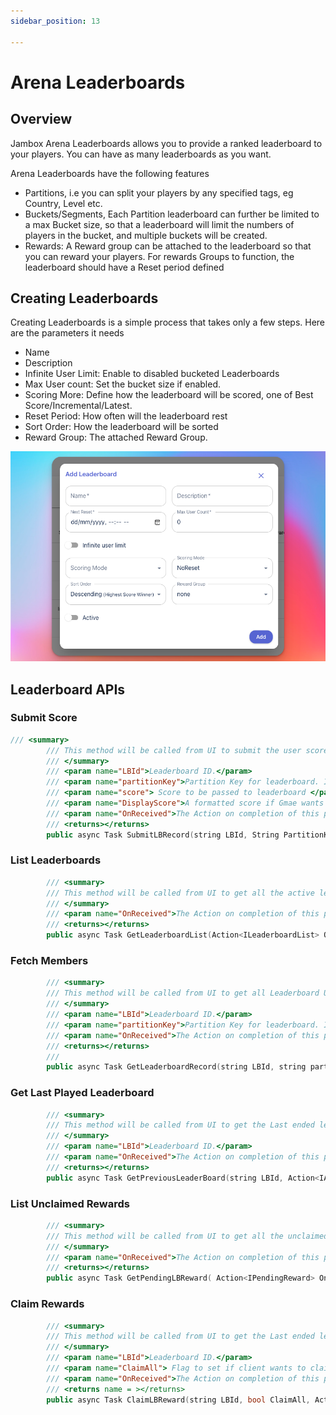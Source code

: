 ```yaml
---
sidebar_position: 13

---
```


# Arena Leaderboards

## Overview 

Jambox Arena Leaderboards allows you to provide a ranked leaderboard to your players. You can have as many leaderboards as you want.

Arena Leaderboards have the following features 
- Partitions, i.e you can split your players by any specified tags, eg Country, Level etc. 
- Buckets/Segments, Each Partition leaderboard can further be limited to a max Bucket size, so that a leaderboard will limit the numbers of players in the bucket, and multiple buckets will be created. 
- Rewards: A Reward group can be attached to the leaderboard so that you can reward your players. For rewards Groups to function, the leaderboard should have a Reset period defined  

## Creating Leaderboards 

Creating Leaderboards is a simple process that takes only a few steps. Here are the parameters it needs 

- Name 
- Description 
- Infinite User Limit: Enable to disabled bucketed Leaderboards 
- Max User count: Set the bucket size if enabled. 
- Scoring More: Define how the leaderboard will be scored, one of Best Score/Incremental/Latest.
- Reset Period: How often will the leaderboard rest
- Sort Order: How the leaderboard will be sorted 
- Reward Group: The attached Reward Group. 

![image](../../static/img/create-leaderboard.png)

## Leaderboard APIs

### Submit Score 

```cpp
/// <summary>
        /// This method will be called from UI to submit the user score to the leaderboard
        /// </summary>
        /// <param name="LBId">Leaderboard ID.</param>
        /// <param name="partitionKey">Partition Key for leaderboard. If no partition then pass empty string("") </param>
        /// <param name="score"> Score to be passed to leaderboard </param>
        /// <param name="DisplayScore">A formatted score if Gmae wants to show (e.g. 100.34 sec)</param>
        /// <param name="OnReceived">The Action on completion of this particular task.</param>
        /// <returns></returns>
        public async Task SubmitLBRecord(string LBId, String PartitionKey, ulong score, string DisplayScore, Action<ISubmitScore> OnReceived)
```



### List Leaderboards 

```cpp
        /// <summary>
        /// This method will be called from UI to get all the active leaderboards details.
        /// </summary>
        /// <param name="OnReceived">The Action on completion of this particular task.</param>
        /// <returns></returns>
        public async Task GetLeaderboardList(Action<ILeaderboardList> OnReceived)
```

### Fetch Members

```cpp
        /// <summary>
        /// This method will be called from UI to get all Leaderboard User Records.
        /// </summary>
        /// <param name="LBId">Leaderboard ID.</param>
        /// <param name="partitionKey">Partition Key for leaderboard. If no partition then pass empty string("") </param>
        /// <param name="OnReceived">The Action on completion of this particular task.</param>
        /// <returns></returns>
        /// 
        public async Task GetLeaderboardRecord(string LBId, string partitionKey, Action<IApiLeaderRecordList> OnReceived)
```



###  Get Last Played Leaderboard

```cpp
        /// <summary>
        /// This method will be called from UI to get the Last ended leaderboard result
        /// </summary>
        /// <param name="LBId">Leaderboard ID.</param>
        /// <param name="OnReceived">The Action on completion of this particular task.</param>
        /// <returns></returns>
        public async Task GetPreviousLeaderBoard(string LBId, Action<IApiLeaderRecordList> OnReceived)
```

### List Unclaimed Rewards

```cpp
        /// <summary>
        /// This method will be called from UI to get all the unclaimed reward for user 
        /// </summary>        
        /// <param name="OnReceived">The Action on completion of this particular task.</param>
        /// <returns></returns>
        public async Task GetPendingLBReward( Action<IPendingReward> OnReceived)
```

###  Claim Rewards

```cpp
        /// <summary>
        /// This method will be called from UI to get the Last ended leaderboard result
        /// </summary>
        /// <param name="LBId">Leaderboard ID.</param>
        /// <param name="ClaimAll"> Flag to set if client wants to claim for all the pending rewards for multiple leaderboard</param>
        /// <param name="OnReceived">The Action on completion of this particular task.</param>
        /// <returns name = ></returns>
        public async Task ClaimLBReward(string LBId, bool ClaimAll, Action<IClaimReward> OnReceived)
```
